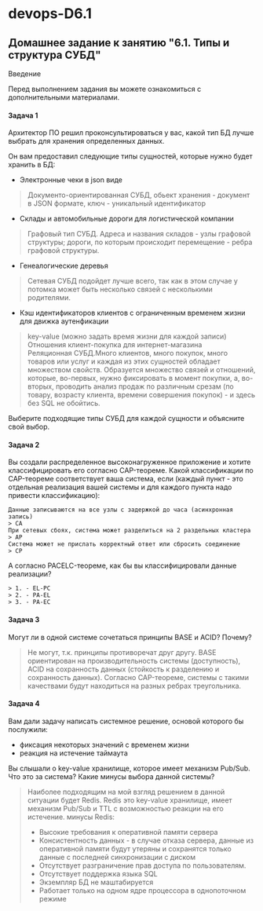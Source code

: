 # devops-D6.1
## Домашнее задание к занятию "6.1. Типы и структура СУБД"
Введение

Перед выполнением задания вы можете ознакомиться с дополнительными материалами.
#### Задача 1

Архитектор ПО решил проконсультироваться у вас, какой тип БД лучше выбрать для хранения определенных данных.

Он вам предоставил следующие типы сущностей, которые нужно будет хранить в БД:

   - Электронные чеки в json виде
   > Документо-ориентированная СУБД, обьект хранения - документ в JSON формате, ключ - уникальный идентификатор 
   - Склады и автомобильные дороги для логистической компании    
   > Графовый тип СУБД. Адреса и названия складов - узлы графовой структуры; дороги, по которым происходит перемещение - ребра графовой структуры.  
   - Генеалогические деревья
   > Сетевая СУБД подойдет лучше всего, так как в этом случае у потомка может быть несколько связей с несколькими родителями. 
   - Кэш идентификаторов клиентов с ограниченным временем жизни для движка аутенфикации 
   > key-value (можно задать время жизни для каждой записи)
    Отношения клиент-покупка для интернет-магазина              
   > Реляционная СУБД.Много клиентов, много покупок, много товаров или услуг и каждая из этих сущностей обладает множеством свойств. Образуется множество связей и отношений, которые, во-первых, нужно фиксировать в момент покупки, а, во-вторых, проводить анализ продаж по различным срезам (по товару, возрасту клиента, времени совершения покупок) - и здесь без SQL не обойтись.

Выберите подходящие типы СУБД для каждой сущности и объясните свой выбор.
#### Задача 2

Вы создали распределенное высоконагруженное приложение и хотите классифицировать его согласно CAP-теореме. Какой классификации по CAP-теореме соответствует ваша система, если (каждый пункт - это отдельная реализация вашей системы и для каждого пункта надо привести классификацию):

    Данные записываются на все узлы с задержкой до часа (асинхронная запись)    
    > CA 
    При сетевых сбоях, система может разделиться на 2 раздельных кластера       
    > AP
    Система может не прислать корректный ответ или сбросить соединение          
    > CP

А согласно PACELC-теореме, как бы вы классифицировали данные реализации?

    > 1. - EL-PC
    > 2. - PA-EL
    > 3. - PA-EC

#### Задача 3

Могут ли в одной системе сочетаться принципы BASE и ACID? Почему?
    
> Не могут, т.к. принципы противоречат друг другу. BASE ориентирован на производительность системы (доступность), ACID на сохранность данных (стойкость к разделению и сохранность данных). Согласно CAP-теореме, системы с такими качествами будут находиться на разных ребрах треугольника.

#### Задача 4

Вам дали задачу написать системное решение, основой которого бы послужили:

   - фиксация некоторых значений с временем жизни
   - реакция на истечение таймаута

Вы слышали о key-value хранилище, которое имеет механизм Pub/Sub. Что это за система? Какие минусы выбора данной системы?
    
>    Наиболее подходящим на мой взгляд решением в данной ситуации будет Redis. Redis это key-value хранилище, имеет механизм
>Pub/Sub и TTL с возможностью реакции на его истечение.
>минусы Redis:
>- Высокие требования к оперативной памяти сервера
>- Консистентность данных - в случае отказа сервера, данные из оперативной памяти будут утеряны и сохранятся только данные 
>с последней синхронизации с диском
>- Отсутствует разграничение прав доступа по пользователям.
>- Отсутствует поддержка языка SQL
>- Экземпляр БД не маштабируется
>- Работает только на одном ядре процессора в однопоточном режиме
